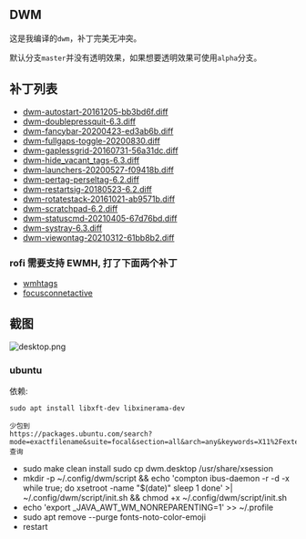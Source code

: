 ## DWM
这是我编译的`dwm`，补丁完美无冲突。

默认分支`master`并没有透明效果，如果想要透明效果可使用`alpha`分支。

## 补丁列表

- [dwm-autostart-20161205-bb3bd6f.diff](./patch/dwm-autostart-20161205-bb3bd6f.diff)
- [dwm-doublepressquit-6.3.diff](./patch/dwm-doublepressquit-6.3.diff)
- [dwm-fancybar-20200423-ed3ab6b.diff](./patch/dwm-fancybar-20200423-ed3ab6b.diff)
- [dwm-fullgaps-toggle-20200830.diff](./patch/dwm-fullgaps-toggle-20200830.diff)
- [dwm-gaplessgrid-20160731-56a31dc.diff](./patch/dwm-gaplessgrid-20160731-56a31dc.diff)
- [dwm-hide_vacant_tags-6.3.diff](./patch/dwm-hide_vacant_tags-6.3.diff)
- [dwm-launchers-20200527-f09418b.diff](./patch/dwm-launchers-20200527-f09418b.diff)
- [dwm-pertag-perseltag-6.2.diff](./patch/dwm-pertag-perseltag-6.2.diff)
- [dwm-restartsig-20180523-6.2.diff](./patch/dwm-restartsig-20180523-6.2.diff)
- [dwm-rotatestack-20161021-ab9571b.diff](./patch/dwm-rotatestack-20161021-ab9571b.diff)
- [dwm-scratchpad-6.2.diff](./patch/dwm-scratchpad-6.2.diff)
- [dwm-statuscmd-20210405-67d76bd.diff](./patch/dwm-statuscmd-20210405-67d76bd.diff)
- [dwm-systray-6.3.diff](./patch/dwm-systray-6.3.diff)
- [dwm-viewontag-20210312-61bb8b2.diff](./patch/dwm-viewontag-20210312-61bb8b2.diff)

### rofi 需要支持 EWMH, 打了下面两个补丁
- [wmhtags](https://dwm.suckless.org/patches/ewmhtags)
- [focusconnetactive](https://dwm.suckless.org/patches/focusonnetactive/)


## 截图

![desktop.png](./desktop.png)

### ubuntu 
依赖:
```
sudo apt install libxft-dev libxinerama-dev

少包到  
https://packages.ubuntu.com/search?mode=exactfilename&suite=focal&section=all&arch=any&keywords=X11%2Fextensions%2FXinerama.h&searchon=contents
查询
```
- sudo make clean install
  sudo cp dwm.desktop /usr/share/xsession
- mkdir -p ~/.config/dwm/script && echo 'compton 
ibus-daemon -r -d -x
while true; do
        xsetroot -name "$(date)"
        sleep 1
done' >| ~/.config/dwm/script/init.sh && chmod +x ~/.config/dwm/script/init.sh 
- echo 'export _JAVA_AWT_WM_NONREPARENTING=1' >> ~/.profile
- sudo apt remove --purge fonts-noto-color-emoji
- restart
